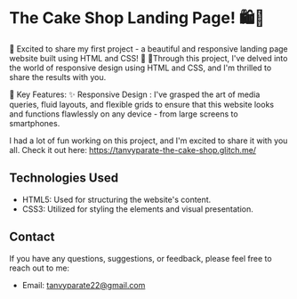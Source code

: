 # The Cake Shop Landing Page! 🛍️🎉
🎉 Excited to share my first project - a beautiful and responsive landing page website built using HTML and CSS! 🌟
🎈Through this project, I've delved into the world of responsive design using HTML and CSS, and I'm thrilled to share the results with you.

🍰 Key Features:
✨ Responsive Design : I've grasped the art of media queries, fluid layouts, and flexible grids to ensure that this website looks and functions flawlessly on any device - from large screens to smartphones.

I had a lot of fun working on this project, and I'm excited to share it with you all. 
Check it out here: https://tanvyparate-the-cake-shop.glitch.me/

## Technologies Used

- HTML5: Used for structuring the website's content.
- CSS3: Utilized for styling the elements and visual presentation.

## Contact

If you have any questions, suggestions, or feedback, please feel free to reach out to me:
- Email: tanvyparate22@gmail.com
